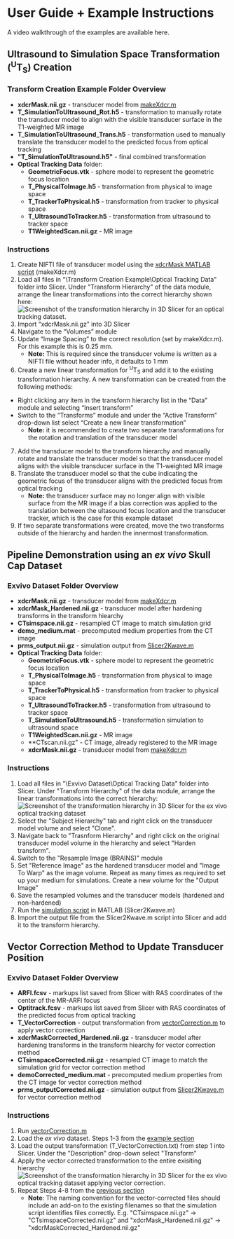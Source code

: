 # User Guide + Example Instructions
A video walkthrough of the examples are available here. 

## Ultrasound to Simulation Space Transformation (<sup>U</sup>T<sub>S</sub>) Creation
### Transform Creation Example Folder Overview
- **xdcrMask.nii.gz** - transducer model from [makeXdcr.m](../Scripts/makeXdcr.m)
- **T_SimulationToUltrasound_Rot.h5** - transformation to manually rotate the transducer model to align with the visible transducer surface in the T1-weighted MR image
- **T_SimulationToUltrasound_Trans.h5** - transformation used to manually translate the transducer model to the predicted focus from optical tracking
- **"T_SimulationToUltrasound.h5"** - final combined transformation 
- **Optical Tracking Data** folder:
    - **GeometricFocus.vtk** - sphere model to represent the geometric focus location 
    - **T_PhysicalToImage.h5** - transformation from physical to image space 
    - **T_TrackerToPhysical.h5** - transformation from tracker to physical space
    - **T_UltrasoundToTracker.h5** - transformation from ultrasound to tracker space
    - **T1WeightedScan.nii.gz** - MR image 

### Instructions
1. Create NIFTI file of transducer model using the [xdcrMask MATLAB script](../Scripts/makeXdcr.m) (makeXdcr.m)
2. Load all files in "\Transform Creation Example\Optical Tracking Data\" folder into Slicer. Under "Transform Hierarchy" of the data module, arrange the linear transformations into the correct hierarchy shown here: 
<br>![Screenshot of the transformation hierarchy in 3D Slicer for an optical tracking dataset.](https://user-images.githubusercontent.com/54997782/230184601-78580f92-6623-4a86-8cd0-966a4c640781.png)
3. Import “xdcrMask.nii.gz” into 3D Slicer
4. Navigate to the “Volumes” module
5. Update “Image Spacing” to the correct resolution (set by makeXdcr.m). For this example this is 0.25 mm.  
    - **Note:** This is required since the transducer volume is written as a NIFTI file without header info, it defaults to 1 mm
6. Create a new linear transformation for <sup>U</sup>T<sub>S</sub> and add it to the existing transformation hierarchy. A new transformation can be created from the following methods:
  - Right clicking any item in the transform hierarchy list in the “Data” module and selecting “Insert transform”
  - Switch to the “Transforms” module and under the “Active Transform” drop-down list select “Create a new linear transformation”
    - **Note:** it is recommended to create two separate transformations for the rotation and translation of the transducer model
7. Add the transducer model to the transform hierarchy and manually rotate and translate the transducer model so that the transducer model aligns with the visible transducer surface in the T1-weighted MR image  
8. Translate the transducer model so that the cube indicating the geometric focus of the transducer aligns with the predicted focus from optical tracking 
    - **Note:** the transducer surface may no longer align with visible surface from the MR image if a bias correction was applied to the translation between the ultasound focus location and the transducer tracker, which is the case for this example dataset
9. If two separate transformations were created, move the two transforms outside of the hierarchy and harden the innermost transformation. 

## Pipeline Demonstration using an *ex vivo* Skull Cap Dataset
### Exvivo Dataset Folder Overview
- **xdcrMask.nii.gz** - transducer model from [makeXdcr.m](../Scripts/makeXdcr.m)
- **xdcrMask_Hardened.nii.gz** - transducer model after hardening transforms in the transform hiearchy
- **CTsimspace.nii.gz** - resampled CT image to match simulation grid
- **demo_medium.mat** - precomputed medium properties from the CT image
- **prms_output.nii.gz** - simulation output from [Slicer2Kwave.m](../Scripts/Slicer2Kwave.m)
- **Optical Tracking Data** folder:
    - **GeometricFocus.vtk** - sphere model to represent the geometric focus location 
    - **T_PhysicalToImage.h5** - transformation from physical to image space 
    - **T_TrackerToPhysical.h5** - transformation from tracker to physical space
    - **T_UltrasoundToTracker.h5** - transformation from ultrasound to tracker space
    - **T_SimulationToUltrasound.h5** - transformation simulation to ultrasound space
    - **T1WeightedScan.nii.gz** - MR image 
    - **CTscan.nii.gz" - CT image, already registered to the MR image 
    - **xdcrMask.nii.gz** - transducer model from [makeXdcr.m](../Scripts/makeXdcr.m)

### Instructions
1. Load all files in "\Exvivo Dataset\Optical Tracking Data\" folder into Slicer. Under "Transform Hierarchy" of the data module, arrange the linear transformations into the correct hierarchy: 
<br>![Screenshot of the transformation hierarchy in 3D Slicer for the ex vivo optical tracking dataset](https://user-images.githubusercontent.com/54997782/230414869-f3b17df3-4830-475f-becc-263ef2973fa3.png)
2. Select the "Subject Hierarchy" tab and right click on the transducer model volume and select "Clone". 
3. Navigate back to "Trasnform Hierarchy" and right click on the original transducer model volume in the hierarchy and select "Harden transform".
4. Switch to the "Resample Image (BRAINS)" module 
5. Set "Reference Image" as the hardened transducer model and "Image To Warp" as the image volume. Repeat as many times as required to set up your medium for simulations. Create a new volume for the "Output Image" 
6. Save the resampled volumes and the transducer models (hardened and non-hardened) 
7. Run the [simulation script](../Scripts/Slicer2Kwave.m) in MATLAB (Slicer2Kwave.m)
8. Import the output file from the Slicer2Kwave.m script into Slicer and add it to the transform hierarchy. 

## Vector Correction Method to Update Transducer Position 
### Exvivo Dataset Folder Overview
- **ARFI.fcsv** - markups list saved from Slicer with RAS coordinates of the center of the MR-ARFI focus 
- **Optitrack.fcsv** - markups list saved from Slicer with RAS coordinates of the predicted focus from optical tracking
- **T_VectorCorrection** - output transformation from [vectorCorrection.m](../Scripts/vectorCorrection.m) to apply vector correction 
- **xdcrMaskCorrected_Hardened.nii.gz** - transducer model after hardening transforms in the transform hiearchy for vector correction method
- **CTsimspaceCorrected.nii.gz** - resampled CT image to match the simulation grid for vector correction method
- **demoCorrected_medium.mat** - precomputed medium properties from the CT image for vector correction method
- **prms_outputCorrected.nii.gz** - simulation output from [Slicer2Kwave.m](../Scripts/Slicer2Kwave.m) for vector correction method

### Instructions
1. Run [vectorCorrection.m](../Scripts/vectorCorrection.m)
2. Load the *ex vivo* dataset. Steps 1-3 from the [example section](https://github.com/mksigona/OptitrackSimPipeline/edit/main/Demo/README.md#pipeline-demonstration-using-an-ex-vivo-skull-cap-dataset)
3. Load the output transformation (T_VectorCorrection.txt) from step 1 into Slicer. Under the "Description" drop-down select "Transform" 
4. Apply the vector corrected transformation to the entire exisiting hierarchy 
<br>![Screenshot of the transformation hierarchy in 3D Slicer for the ex vivo optical tracking dataset applying vector correction.](https://user-images.githubusercontent.com/54997782/230636726-fceb3d19-5aaa-4290-b347-6559f7a15d7c.png)
5. Repeat Steps 4-8 from the [previous section](https://github.com/mksigona/OptitrackSimPipeline/edit/main/Demo/README.md#pipeline-demonstration-using-an-ex-vivo-skull-cap-dataset)
    - **Note**: The naming convention for the vector-corrected files should include an add-on to the existing filenames so that the simulation script identifies files correctly. E.g. "CTsimspace.nii.gz" -> "CTsimspaceCorrected.nii.gz" and "xdcrMask_Hardened.nii.gz" -> "xdcrMaskCorrected_Hardened.nii.gz"
